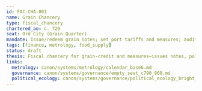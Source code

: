 ```yaml
---
id: FAC:CHA-001
name: Grain Chancery
type: fiscal_chancery
chartered_ao: c. 720
seat: Ord City (Grain Quarter)
mandate: Issue/redeem grain notes; set port tariffs and measures; audit flood granaries.
tags: [finance, metrology, food_supply]
status: draft
thesis: Fiscal chancery for grain-credit and measures—issues notes, polices tariffs/measures, and audits flood reserves.
links:
  metrology: canon/systems/metrology/calendar_base6.md
  governance: canon/systems/governance/empty_seat_c790_860.md
  political_ecology: canon/systems/governance/political_ecology_bright_sea.md
---
```

